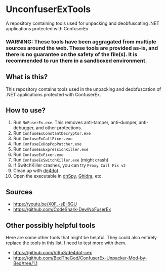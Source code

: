 # UnconfuserExTools
A repository containing tools used for unpacking and deobfuscating .NET applications protected with ConfuserEx

### WARNING: These tools have been aggragated from multiple sources around the web. These tools are provided as-is, and there is no guarantee on the safety of the file(s). It is recommended to run them in a sandboxed environment. 

## What is this?
This repository contains tools used in the unpacking and deobfuscation of .NET applications protected with ConfuserEx.

## How to use?
1. Run `NoFuserEx.exe`. This removes anti-tamper, anti-dumper, anti-debugger, and other protections.
2. Run `ConfuseExConstantDecryptor.exe`
3. Run `ConfuseExCallFixer.exe`
4. Run `ConfuseExDopPopPatcher.exe`
5. Run `ConfuseExExpressionKiller.exe`
6. Run `ConfuseExFixer.exe`
7. Run `ConfuseExSwitchKiller.exe` (might crash)
8. If SwitchKiller crashes, you can try `Proxy Call Fix v2`
8. Clean up with [de4dot](https://github.com/de4dot/de4dot)
9. Open the executable in [dnSpy](https://github.com/dnSpy/dnSpy), [Ghidra](https://github.com/NationalSecurityAgency/ghidra), etc.

## Sources
* https://youtu.be/X0F_-sE-6GU
* https://github.com/CodeShark-Dev/NoFuserEx

## Other possibly helpful tools
Here are some other tools that might be helpful. They could also entirely replace the tools in this list. I need to test more with them.
* https://github.com/ViRb3/de4dot-cex
* https://github.com/BedTheGod/ConfuserEx-Unpacker-Mod-by-Bed/tree/1.1

